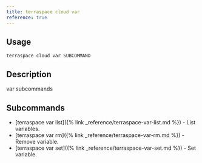 ```yaml
---
title: terraspace cloud var
reference: true
---
```


## Usage

    terraspace cloud var SUBCOMMAND

## Description

var subcommands

## Subcommands

* [terraspace var list]({% link _reference/terraspace-var-list.md %}) - List variables.
* [terraspace var rm]({% link _reference/terraspace-var-rm.md %}) - Remove variable.
* [terraspace var set]({% link _reference/terraspace-var-set.md %}) - Set variable.


